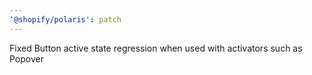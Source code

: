 ```yaml
---
'@shopify/polaris': patch
---
```


Fixed Button active state regression when used with activators such as Popover
